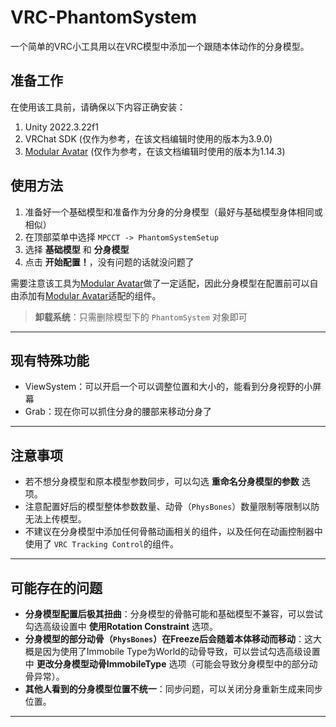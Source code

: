 # VRC-PhantomSystem
一个简单的VRC小工具用以在VRC模型中添加一个跟随本体动作的分身模型。

## 准备工作
在使用该工具前，请确保以下内容正确安装：
1. Unity 2022.3.22f1
2. VRChat SDK (仅作为参考，在该文档编辑时使用的版本为3.9.0)
3. [Modular Avatar](https://github.com/bdunderscore/modular-avatar) (仅作为参考，在该文档编辑时使用的版本为1.14.3)

## 使用方法
1. 准备好一个基础模型和准备作为分身的分身模型（最好与基础模型身体相同或相似）
2. 在顶部菜单中选择 `MPCCT -> PhantomSystemSetup`
3. 选择 **基础模型** 和 **分身模型**
4. 点击 **开始配置！**，没有问题的话就没问题了

需要注意该工具为[Modular Avatar](https://github.com/bdunderscore/modular-avatar)做了一定适配，因此分身模型在配置前可以自由添加有[Modular Avatar](https://github.com/bdunderscore/modular-avatar)适配的组件。
> **卸载系统**：只需删除模型下的 `PhantomSystem` 对象即可

---
## 现有特殊功能
- ViewSystem：可以开启一个可以调整位置和大小的，能看到分身视野的小屏幕
- Grab：现在你可以抓住分身的腰部来移动分身了

---

## 注意事项
- 若不想分身模型和原本模型参数同步，可以勾选 **重命名分身模型的参数** 选项。
- 注意配置好后的模型整体参数数量、动骨（`PhysBones`）数量限制等限制以防无法上传模型。
- 不建议在分身模型中添加任何骨骼动画相关的组件，以及任何在动画控制器中使用了 `VRC Tracking Control`的组件。

---

## 可能存在的问题

- **分身模型配置后极其扭曲**：分身模型的骨骼可能和基础模型不兼容，可以尝试勾选高级设置中 **使用Rotation Constraint** 选项。
- **分身模型的部分动骨（`PhysBones`）在Freeze后会随着本体移动而移动**：这大概是因为使用了Immobile Type为World的动骨导致，可以尝试勾选高级设置中 **更改分身模型动骨ImmobileType** 选项（可能会导致分身模型中的部分动骨异常）。
- **其他人看到的分身模型位置不统一**：同步问题，可以关闭分身重新生成来同步位置。

---
